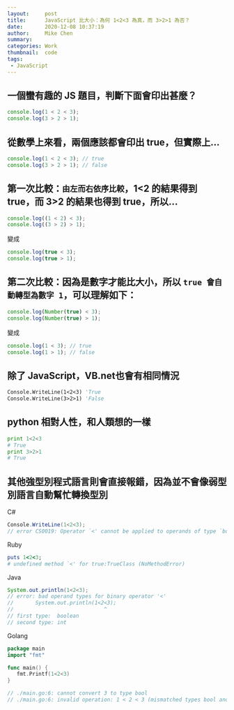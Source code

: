 ```yaml
---
layout:     post
title:      JavaScript 比大小：為何 1<2<3 為真，而 3>2>1 為否？
date:       2020-12-08 10:37:19
author:     Mike Chen
summary:    
categories: Work
thumbnail:  code
tags:
 - JavaScript
---
```



## 一個蠻有趣的 JS 題目，判斷下面會印出甚麼？

```js
console.log(1 < 2 < 3);
console.log(3 > 2 > 1);
```

## 從數學上來看，兩個應該都會印出 true，但實際上...

```js
console.log(1 < 2 < 3); // true
console.log(3 > 2 > 1); // false
```

## 第一次比較：`由左而右依序比較`，1<2 的結果得到 true，而 3>2 的結果也得到 true，所以...

```js
console.log((1 < 2) < 3);
console.log((3 > 2) > 1);
```

變成

```js
console.log(true < 3);
console.log(true > 1);
```

## 第二次比較：因為是數字才能比大小，所以 `true 會自動轉型為數字 1`，可以理解如下：

```js
console.log(Number(true) < 3);
console.log(Number(true) > 1);
```

變成

```js
console.log(1 < 3); // true
console.log(1 > 1); // false
```

## 除了 JavaScript，VB.net也會有相同情況

```vb
Console.WriteLine(1<2<3) 'True
Console.WriteLine(3>2>1) 'False
```

## python 相對人性，和人類想的一樣

```python
print 1<2<3
# True
print 3>2>1
# True
```

## 其他強型別程式語言則會直接報錯，因為並不會像弱型別語言自動幫忙轉換型別
C#
```csharp
Console.WriteLine(1<2<3);
// error CS0019: Operator `<' cannot be applied to operands of type `bool' and `int'
```

Ruby
```ruby
puts 1<2<3;
# undefined method `<' for true:TrueClass (NoMethodError)
```

Java
```java
System.out.println(1<2<3);
// error: bad operand types for binary operator '<'
//       System.out.println(1<2<3);
//                             ^
// first type:  boolean
// second type: int
```

Golang
```go
package main
import "fmt"

func main() {
   fmt.Printf(1<2<3)
}

// ./main.go:6: cannot convert 3 to type bool
// ./main.go:6: invalid operation: 1 < 2 < 3 (mismatched types bool and int)
```